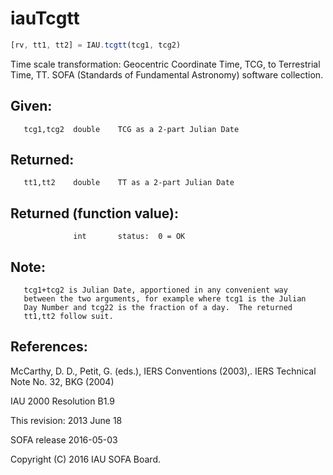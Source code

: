 # iauTcgtt

```js
[rv, tt1, tt2] = IAU.tcgtt(tcg1, tcg2)
```

Time scale transformation:  Geocentric Coordinate Time, TCG, to
Terrestrial Time, TT.
SOFA (Standards of Fundamental Astronomy) software collection.


## Given:
```
   tcg1,tcg2  double    TCG as a 2-part Julian Date
```

## Returned:
```
   tt1,tt2    double    TT as a 2-part Julian Date
```

## Returned (function value):
```
              int       status:  0 = OK
```

## Note:

```
   tcg1+tcg2 is Julian Date, apportioned in any convenient way
   between the two arguments, for example where tcg1 is the Julian
   Day Number and tcg22 is the fraction of a day.  The returned
   tt1,tt2 follow suit.
```

## References:

   McCarthy, D. D., Petit, G. (eds.), IERS Conventions (2003),.
   IERS Technical Note No. 32, BKG (2004)

   IAU 2000 Resolution B1.9

This revision:  2013 June 18

SOFA release 2016-05-03

Copyright (C) 2016 IAU SOFA Board.